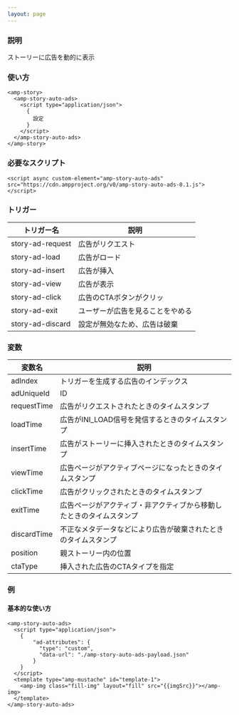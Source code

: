 ```yaml
---
layout: page
---
```


### 説明

ストーリーに広告を動的に表示

### 使い方

    <amp-story>
      <amp-story-auto-ads>
        <script type="application/json">
          {
            設定
          }
        </script>
      </amp-story-auto-ads>
    </amp-story>

### 必要なスクリプト

    <script async custom-element="amp-story-auto-ads" src="https://cdn.ampproject.org/v0/amp-story-auto-ads-0.1.js"></script>

### トリガー

| トリガー名           | 説明                   |
|------------------|----------------------|
| story-ad-request | 広告がリクエスト             |
| story-ad-load    | 広告がロード               |
| story-ad-insert  | 広告が挿入              |
| story-ad-view    | 広告が表示              |
| story-ad-click   | 広告のCTAボタンがクリッ        |
| story-ad-exit    | ユーザーが広告を見ることをやめる    |
| story-ad-discard | 設定が無効なため、広告は破棄 |

### 変数

| 変数名      | 説明                                    |
|-------------|-----------------------------------------|
| adIndex     | トリガーを生成する広告のインデックス                  |
| adUniqueId  | ID                                      |
| requestTime | 広告がリクエストされたときのタイムスタンプ                 |
| loadTime    | 広告がINI_LOAD信号を発信するときのタイムスタンプ      |
| insertTime  | 広告がストーリーに挿入されたときのタイムスタンプ            |
| viewTime    | 広告ページがアクティブページになったときのタイムスタンプ          |
| clickTime   | 広告がクリックされたときのタイムスタンプ                  |
| exitTime    | 広告ページがアクティブ・非アクティブから移動したときのタイムスタンプ |
| discardTime | 不正なメタデータなどにより広告が破棄されたときのタイムスタンプ   |
| position    | 親ストーリー内の位置                          |
| ctaType     | 挿入された広告のCTAタイプを指定               |

### 例

#### 基本的な使い方

    <amp-story-auto-ads>
      <script type="application/json">
        {
            "ad-attributes": {
              "type": "custom",
              "data-url": "./amp-story-auto-ads-payload.json"
            }
        }
      </script>
      <template type="amp-mustache" id="template-1">
        <amp-img class="fill-img" layout="fill" src="{{imgSrc}}"></amp-img>
      </template>
    </amp-story-auto-ads>
